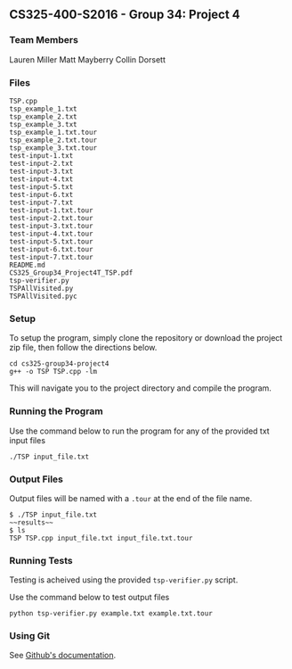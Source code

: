 ## CS325-400-S2016 - Group 34: Project 4

### Team Members
Lauren Miller
Matt Mayberry
Collin Dorsett

### Files
	TSP.cpp
    tsp_example_1.txt
    tsp_example_2.txt
    tsp_example_3.txt
    tsp_example_1.txt.tour
    tsp_example_2.txt.tour
    tsp_example_3.txt.tour
    test-input-1.txt
    test-input-2.txt
    test-input-3.txt
    test-input-4.txt
    test-input-5.txt
    test-input-6.txt
    test-input-7.txt
    test-input-1.txt.tour
    test-input-2.txt.tour
    test-input-3.txt.tour
    test-input-4.txt.tour
    test-input-5.txt.tour
    test-input-6.txt.tour
    test-input-7.txt.tour
    README.md
    CS325_Group34_Project4T_TSP.pdf
    tsp-verifier.py
    TSPAllVisited.py
    TSPAllVisited.pyc
    
### Setup

To setup the program, simply clone the repository or download the project zip file, then follow the directions below.

	cd cs325-group34-project4
	g++ -o TSP TSP.cpp -lm

This will navigate you to the project directory and compile the program.

### Running the Program

Use the command below to run the program for any of the provided txt input files

	./TSP input_file.txt


### Output Files

Output files will be named with a `.tour` at the end of the file name.  

	$ ./TSP input_file.txt
	~~results~~
	$ ls
	TSP TSP.cpp input_file.txt input_file.txt.tour


### Running Tests
Testing is acheived using the provided `tsp-verifier.py` script. 

Use the command below to test output files

	python tsp-verifier.py example.txt example.txt.tour


### Using Git

See [Github's documentation](https://help.github.com/). 
